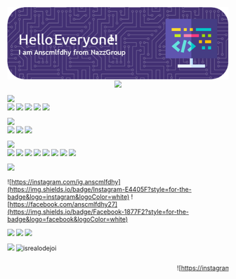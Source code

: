 <img src="./banner.png">

<div align="center">
  <img height="150" src="https://media.giphy.com/media/M9gbBd9nbDrOTu1Mqx/giphy.gif"/>
</div>


<img src="https://img.shields.io/badge/My%20Skills-000000?style=for-the-badge&logo=framework&logoColor=white"/><br>
<img src="https://img.shields.io/badge/HTML5-E34F26?style=for-the-badge&logo=html5&logoColor=white" /> <img src="https://img.shields.io/badge/JavaScript-323330?style=for-the-badge&logo=javascript&logoColor=F7DF1E" /> <img src="https://img.shields.io/badge/PHP-777BB4?style=for-the-badge&logo=php&logoColor=white" /> <img src="https://img.shields.io/badge/Python-FFD43B?style=for-the-badge&logo=python&logoColor=blue" /> <img src="https://img.shields.io/badge/C%2B%2B-00599C?style=for-the-badge&logo=c%2B%2B&logoColor=white" />

<img src="https://img.shields.io/badge/Data%20Base-000000?style=for-the-badge&logo=framework&logoColor=white"/><br>
<img src="https://img.shields.io/badge/MySQL-005C84?style=for-the-badge&logo=mysql&logoColor=white"/> <img src="https://img.shields.io/badge/MariaDB-003545?style=for-the-badge&logo=mariadb&logoColor=white"/> <img src="https://img.shields.io/badge/MongoDB-4EA94B?style=for-the-badge&logo=mongodb&logoColor=white"/>

<img src="https://img.shields.io/badge/Framework-000000?style=for-the-badge&logo=framework&logoColor=white"/><br>
<img src="https://img.shields.io/badge/Bootstrap-563D7C?style=for-the-badge&logo=bootstrap&logoColor=white"/> <img src="https://img.shields.io/badge/Docker-2CA5E0?style=for-the-badge&logo=docker&logoColor=white"/> <img src="https://img.shields.io/badge/Nginx-009639?style=for-the-badge&logo=nginx&logoColor=white"/> <img src="https://img.shields.io/badge/Node%20js-339933?style=for-the-badge&logo=nodedotjs&logoColor=white"/> <img src="https://img.shields.io/badge/ngrok-140648?style=for-the-badge&logo=Ngrok&logoColor=white"/> <img src="https://img.shields.io/badge/npm-CB3837?style=for-the-badge&logo=npm&logoColor=white"/> <img src="https://img.shields.io/badge/Yarn-2C8EBB?style=for-the-badge&logo=yarn&logoColor=white"/> <img src="https://img.shields.io/badge/Laravel-FF2D20?style=for-the-badge&logo=laravel&logoColor=white"/>

<img src="https://img.shields.io/badge/Connect%20With%20Me!-000000?style=for-the-badge&logo=framework&logoColor=white"/>

![https://instagram.com/ig.anscmlfdhy](https://img.shields.io/badge/Instagram-E4405F?style=for-the-badge&logo=instagram&logoColor=white) ![https://facebook.com/anscmlfdhy27](https://img.shields.io/badge/Facebook-1877F2?style=for-the-badge&logo=facebook&logoColor=white)


<img src="https://img.shields.io/badge/-HackerGank-purple?style=for-the-badge&logo=&logoColor=white">

<img src="https://img.shields.io/badge/-My%20Stats-black?style=for-the-badge&logo=&logoColor=white">

<img src="https://github-readme-stats.vercel.app/api?username=nassofficial&show_icons=true&theme=gruvbox"/>

<p>
    <img src="https://img.shields.io/badge/Text%20Editor-Visual%20Studio%20Code-red?&logo=visual%20studio%20code&logoColor=red" />
    <img src="https://komarev.com/ghpvc/?username=goonesmile&label=Profile%20views&color=0e75b6&style=flat" alt="isrealodejoi" />
</p>

<marquee>

![https://instagram.com/ig.anscmlfdhy](https://img.shields.io/badge/Copyright©2025%20|NazzGroup-000000?)
</marquee>
